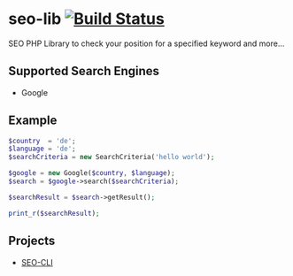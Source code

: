 # seo-lib [![Build Status](https://img.shields.io/travis/arkadiusjonczek/seo-lib.svg)](https://travis-ci.org/arkadiusjonczek/seo-lib)

SEO PHP Library to check your position for a specified keyword and more...

## Supported Search Engines

- Google

## Example

```php
$country  = 'de';
$language = 'de';
$searchCriteria = new SearchCriteria('hello world');

$google = new Google($country, $language);
$search = $google->search($searchCriteria);

$searchResult = $search->getResult();

print_r($searchResult);
```

## Projects

- [SEO-CLI](https://github.com/arkadiusjonczek/seo-cli)